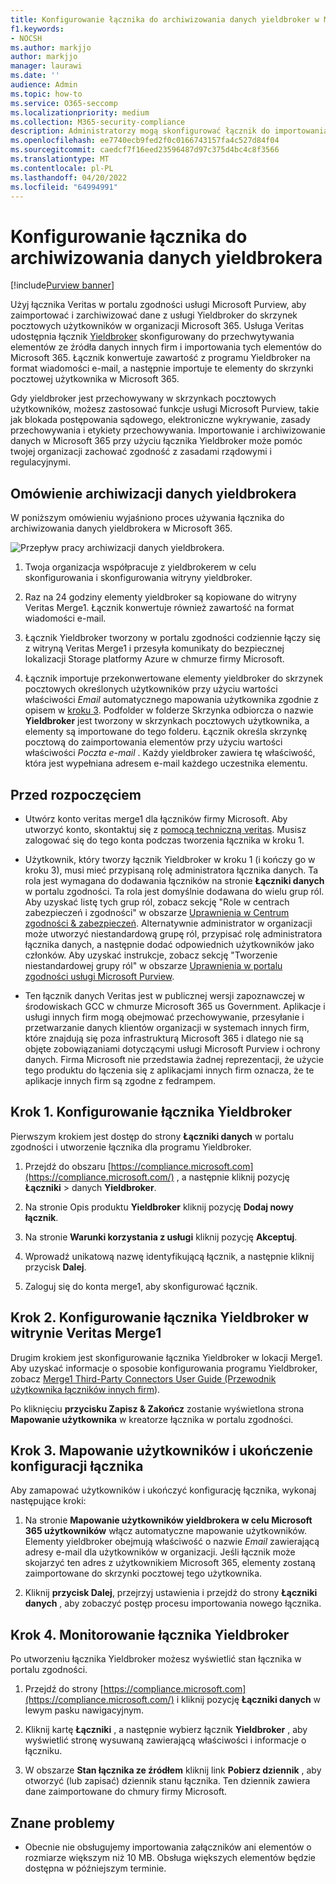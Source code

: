```yaml
---
title: Konfigurowanie łącznika do archiwizowania danych yieldbroker w Microsoft 365
f1.keywords:
- NOCSH
ms.author: markjjo
author: markjjo
manager: laurawi
ms.date: ''
audience: Admin
ms.topic: how-to
ms.service: O365-seccomp
ms.localizationpriority: medium
ms.collection: M365-security-compliance
description: Administratorzy mogą skonfigurować łącznik do importowania i archiwizowania danych yieldbrokera z usługi Veritas do Microsoft 365. Ten łącznik umożliwia archiwizowanie danych ze źródeł danych innych firm w Microsoft 365. Po zarchiwizowania tych danych można zarządzać danymi innych firm za pomocą funkcji zgodności, takich jak blokada prawna, wyszukiwanie zawartości i zasady przechowywania.
ms.openlocfilehash: ee7740ecb9fed2f0c0166743157fa4c527d84f04
ms.sourcegitcommit: caedcf7f16eed23596487d97c375d4bc4c8f3566
ms.translationtype: MT
ms.contentlocale: pl-PL
ms.lasthandoff: 04/20/2022
ms.locfileid: "64994991"
---
```

# <a name="set-up-a-connector-to-archive-yieldbroker-data"></a>Konfigurowanie łącznika do archiwizowania danych yieldbrokera

[!include[Purview banner](../includes/purview-rebrand-banner.md)]

Użyj łącznika Veritas w portalu zgodności usługi Microsoft Purview, aby zaimportować i zarchiwizować dane z usługi Yieldbroker do skrzynek pocztowych użytkowników w organizacji Microsoft 365. Usługa Veritas udostępnia łącznik [Yieldbroker](https://globanet.com/yieldbroker/) skonfigurowany do przechwytywania elementów ze źródła danych innych firm i importowania tych elementów do Microsoft 365. Łącznik konwertuje zawartość z programu Yieldbroker na format wiadomości e-mail, a następnie importuje te elementy do skrzynki pocztowej użytkownika w Microsoft 365.

Gdy yieldbroker jest przechowywany w skrzynkach pocztowych użytkowników, możesz zastosować funkcje usługi Microsoft Purview, takie jak blokada postępowania sądowego, elektroniczne wykrywanie, zasady przechowywania i etykiety przechowywania. Importowanie i archiwizowanie danych w Microsoft 365 przy użyciu łącznika Yieldbroker może pomóc twojej organizacji zachować zgodność z zasadami rządowymi i regulacyjnymi.

## <a name="overview-of-archiving-yieldbroker-data"></a>Omówienie archiwizacji danych yieldbrokera

W poniższym omówieniu wyjaśniono proces używania łącznika do archiwizowania danych yieldbrokera w Microsoft 365.

![Przepływ pracy archiwizacji danych yieldbrokera.](../media/YieldbrokerConnectorWorkflow.png)

1. Twoja organizacja współpracuje z yieldbrokerem w celu skonfigurowania i skonfigurowania witryny yieldbroker.

2. Raz na 24 godziny elementy yieldbroker są kopiowane do witryny Veritas Merge1. Łącznik konwertuje również zawartość na format wiadomości e-mail.

3. Łącznik Yieldbroker tworzony w portalu zgodności codziennie łączy się z witryną Veritas Merge1 i przesyła komunikaty do bezpiecznej lokalizacji Storage platformy Azure w chmurze firmy Microsoft.

4. Łącznik importuje przekonwertowane elementy yieldbroker do skrzynek pocztowych określonych użytkowników przy użyciu wartości właściwości *Email* automatycznego mapowania użytkownika zgodnie z opisem w [kroku 3](#step-3-map-users-and-complete-the-connector-setup). Podfolder w folderze Skrzynka odbiorcza o nazwie **Yieldbroker** jest tworzony w skrzynkach pocztowych użytkownika, a elementy są importowane do tego folderu. Łącznik określa skrzynkę pocztową do zaimportowania elementów przy użyciu wartości właściwości *Poczta e-mail* . Każdy yieldbroker zawiera tę właściwość, która jest wypełniana adresem e-mail każdego uczestnika elementu.

## <a name="before-you-begin"></a>Przed rozpoczęciem

- Utwórz konto veritas merge1 dla łączników firmy Microsoft. Aby utworzyć konto, skontaktuj się z [pomocą techniczną veritas](https://www.veritas.com/content/support/). Musisz zalogować się do tego konta podczas tworzenia łącznika w kroku 1.

- Użytkownik, który tworzy łącznik Yieldbroker w kroku 1 (i kończy go w kroku 3), musi mieć przypisaną rolę administratora łącznika danych. Ta rola jest wymagana do dodawania łączników na stronie **Łączniki danych** w portalu zgodności. Ta rola jest domyślnie dodawana do wielu grup ról. Aby uzyskać listę tych grup ról, zobacz sekcję "Role w centrach zabezpieczeń i zgodności" w obszarze [Uprawnienia w Centrum zgodności & zabezpieczeń](../security/office-365-security/permissions-in-the-security-and-compliance-center.md#roles-in-the-security--compliance-center). Alternatywnie administrator w organizacji może utworzyć niestandardową grupę ról, przypisać rolę administratora łącznika danych, a następnie dodać odpowiednich użytkowników jako członków. Aby uzyskać instrukcje, zobacz sekcję "Tworzenie niestandardowej grupy ról" w obszarze [Uprawnienia w portalu zgodności usługi Microsoft Purview](microsoft-365-compliance-center-permissions.md#create-a-custom-role-group).

- Ten łącznik danych Veritas jest w publicznej wersji zapoznawczej w środowiskach GCC w chmurze Microsoft 365 us Government. Aplikacje i usługi innych firm mogą obejmować przechowywanie, przesyłanie i przetwarzanie danych klientów organizacji w systemach innych firm, które znajdują się poza infrastrukturą Microsoft 365 i dlatego nie są objęte zobowiązaniami dotyczącymi usługi Microsoft Purview i ochrony danych. Firma Microsoft nie przedstawia żadnej reprezentacji, że użycie tego produktu do łączenia się z aplikacjami innych firm oznacza, że te aplikacje innych firm są zgodne z fedrampem.

## <a name="step-1-set-up-the-yieldbroker-connector"></a>Krok 1. Konfigurowanie łącznika Yieldbroker

Pierwszym krokiem jest dostęp do strony **Łączniki danych** w portalu zgodności i utworzenie łącznika dla programu Yieldbroker.

1. Przejdź do obszaru [https://compliance.microsoft.com](https://compliance.microsoft.com/) , a następnie kliknij pozycję **Łączniki** &gt; danych **Yieldbroker**.

2. Na stronie Opis produktu **Yieldbroker** kliknij pozycję **Dodaj nowy łącznik**.

3. Na stronie **Warunki korzystania z usługi** kliknij pozycję **Akceptuj**.

4. Wprowadź unikatową nazwę identyfikującą łącznik, a następnie kliknij przycisk **Dalej**.

5. Zaloguj się do konta merge1, aby skonfigurować łącznik.

## <a name="step-2-configure-the-yieldbroker-connector-on-the-veritas-merge1-site"></a>Krok 2. Konfigurowanie łącznika Yieldbroker w witrynie Veritas Merge1

Drugim krokiem jest skonfigurowanie łącznika Yieldbroker w lokacji Merge1. Aby uzyskać informacje o sposobie konfigurowania programu Yieldbroker, zobacz [Merge1 Third-Party Connectors User Guide (Przewodnik użytkownika łączników innych firm](https://docs.ms.merge1.globanetportal.com/Merge1%20Third-Party%20Connectors%20Yieldbroker%20User%20Guide%20.pdf)).

Po kliknięciu **przycisku Zapisz & Zakończ** zostanie wyświetlona strona **Mapowanie użytkownika** w kreatorze łącznika w portalu zgodności.

## <a name="step-3-map-users-and-complete-the-connector-setup"></a>Krok 3. Mapowanie użytkowników i ukończenie konfiguracji łącznika

Aby zamapować użytkowników i ukończyć konfigurację łącznika, wykonaj następujące kroki:

1. Na stronie **Mapowanie użytkowników yieldbrokera w celu Microsoft 365 użytkowników** włącz automatyczne mapowanie użytkowników. Elementy yieldbroker obejmują właściwość o nazwie *Email* zawierającą adresy e-mail dla użytkowników w organizacji. Jeśli łącznik może skojarzyć ten adres z użytkownikiem Microsoft 365, elementy zostaną zaimportowane do skrzynki pocztowej tego użytkownika.

2. Kliknij **przycisk Dalej**, przejrzyj ustawienia i przejdź do strony **Łączniki danych** , aby zobaczyć postęp procesu importowania nowego łącznika.

## <a name="step-4-monitor-the-yieldbroker-connector"></a>Krok 4. Monitorowanie łącznika Yieldbroker

Po utworzeniu łącznika Yieldbroker możesz wyświetlić stan łącznika w portalu zgodności.

1. Przejdź do strony [https://compliance.microsoft.com](https://compliance.microsoft.com/) i kliknij pozycję **Łączniki danych** w lewym pasku nawigacyjnym.

2. Kliknij kartę **Łączniki** , a następnie wybierz łącznik **Yieldbroker** , aby wyświetlić stronę wysuwaną zawierającą właściwości i informacje o łączniku.

3. W obszarze **Stan łącznika ze źródłem** kliknij link **Pobierz dziennik** , aby otworzyć (lub zapisać) dziennik stanu łącznika. Ten dziennik zawiera dane zaimportowane do chmury firmy Microsoft.

## <a name="known-issues"></a>Znane problemy

- Obecnie nie obsługujemy importowania załączników ani elementów o rozmiarze większym niż 10 MB. Obsługa większych elementów będzie dostępna w późniejszym terminie.